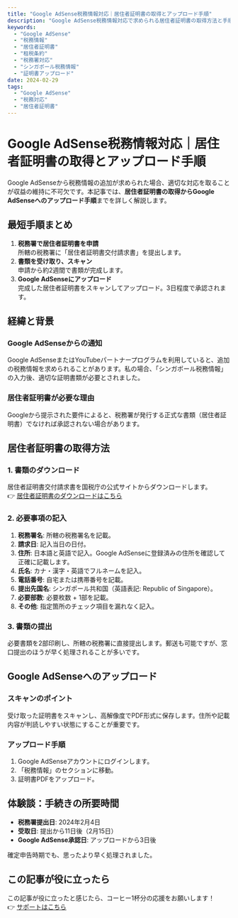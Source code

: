 ```yaml
---
title: "Google AdSense税務情報対応｜居住者証明書の取得とアップロード手順"
description: "Google AdSense税務情報対応で求められる居住者証明書の取得方法と手順を、分かりやすく解説。必要な書類準備から税務署対応、Google AdSenseへのアップロードまでの流れを詳しく紹介します。"
keywords:
  - "Google AdSense"
  - "税務情報"
  - "居住者証明書"
  - "租税条約"
  - "税務署対応"
  - "シンガポール税務情報"
  - "証明書アップロード"
date: 2024-02-29
tags:
  - "Google AdSense"
  - "税務対応"
  - "居住者証明書"
---
```


# Google AdSense税務情報対応｜居住者証明書の取得とアップロード手順

Google AdSenseから税務情報の追加が求められた場合、適切な対応を取ることが収益の維持に不可欠です。本記事では、**居住者証明書の取得からGoogle AdSenseへのアップロード手順**までを詳しく解説します。  

## 最短手順まとめ
1. **税務署で居住者証明書を申請**  
   所轄の税務署に「居住者証明書交付請求書」を提出します。
2. **書類を受け取り、スキャン**  
   申請から約2週間で書類が完成します。
3. **Google AdSenseにアップロード**  
   完成した居住者証明書をスキャンしてアップロード。3日程度で承認されます。

## 経緯と背景
### Google AdSenseからの通知
Google AdSenseまたはYouTubeパートナープログラムを利用していると、追加の税務情報を求められることがあります。私の場合、「シンガポール税務情報」の入力後、適切な証明書類が必要とされました。  

### 居住者証明書が必要な理由
Googleから提示された要件によると、税務署が発行する正式な書類（居住者証明書）でなければ承認されない場合があります。  

## 居住者証明書の取得方法
### 1. 書類のダウンロード
居住者証明書交付請求書を国税庁の公式サイトからダウンロードします。  
👉 [居住者証明書のダウンロードはこちら](https://www.nta.go.jp/taxes/shiraberu/taxanswer/osirase/data/pdf/kyojyusya_shoumei_02_input.pdf)

### 2. 必要事項の記入
1. **税務署名**: 所轄の税務署名を記載。  
2. **請求日**: 記入当日の日付。  
3. **住所**: 日本語と英語で記入。Google AdSenseに登録済みの住所を確認して正確に記載します。  
4. **氏名**: カナ・漢字・英語でフルネームを記入。  
5. **電話番号**: 自宅または携帯番号を記載。  
6. **提出先国名**: シンガポール共和国（英語表記: Republic of Singapore）。  
7. **必要部数**: 必要枚数 + 1部を記載。  
8. **その他**: 指定箇所のチェック項目を漏れなく記入。

### 3. 書類の提出
必要書類を2部印刷し、所轄の税務署に直接提出します。郵送も可能ですが、窓口提出のほうが早く処理されることが多いです。

## Google AdSenseへのアップロード
### スキャンのポイント
受け取った証明書をスキャンし、高解像度でPDF形式に保存します。住所や記載内容が判読しやすい状態にすることが重要です。

### アップロード手順
1. Google AdSenseアカウントにログインします。
2. 「税務情報」のセクションに移動。
3. 証明書PDFをアップロード。

## 体験談：手続きの所要時間
- **税務署提出日**: 2024年2月4日  
- **受取日**: 提出から11日後（2月15日）  
- **Google AdSense承認日**: アップロードから3日後  

確定申告時期でも、思ったより早く処理されました。

## この記事が役に立ったら
この記事が役に立ったと感じたら、コーヒー1杯分の応援をお願いします！  
👉 [サポートはこちら](https://ko-fi.com/koichikondo)
